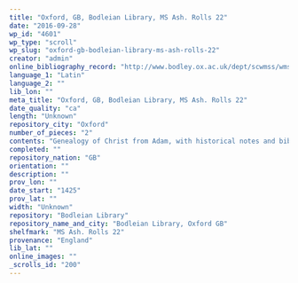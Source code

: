 ```yaml
---
title: "Oxford, GB, Bodleian Library, MS Ash. Rolls 22"
date: "2016-09-28"
wp_id: "4601"
wp_type: "scroll"
wp_slug: "oxford-gb-bodleian-library-ms-ash-rolls-22"
creator: "admin"
online_bibliography_record: "http://www.bodley.ox.ac.uk/dept/scwmss/wmss/online/medieval/ashmole/ashmole-rolls.html"
language_1: "Latin"
language_2: ""
lib_lon: ""
meta_title: "Oxford, GB, Bodleian Library, MS Ash. Rolls 22"
date_quality: "ca"
length: "Unknown"
repository_city: "Oxford"
number_of_pieces: "2"
contents: "Genealogy of Christ from Adam, with historical notes and biblical references."
completed: ""
repository_nation: "GB"
orientation: ""
description: ""
prov_lon: ""
date_start: "1425"
prov_lat: ""
width: "Unknown"
repository: "Bodleian Library"
repository_name_and_city: "Bodleian Library, Oxford GB"
shelfmark: "MS Ash. Rolls 22"
provenance: "England"
lib_lat: ""
online_images: ""
_scrolls_id: "200"
---
```



